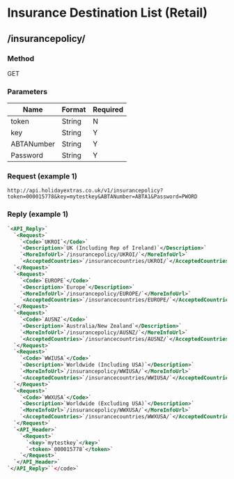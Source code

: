 # Insurance Destination List (Retail)

## /insurancepolicy/

### Method

GET

### Parameters

 | Name       | Format | Required | 
 | ----       | ------ | -------- | 
 | token      | String | N        | 
 | key        | String | Y        | 
 | ABTANumber | String | Y        | 
 | Password   | String | Y        | 

### Request (example 1)

```
http://api.holidayextras.co.uk/v1/insurancepolicy?token=000015778&key=mytestkey&ABTANumber=ABTA1&Password=PWORD
```










### Reply (example 1)

```xml
`<API_Reply>`
  `<Request>`
    `<Code>`UKROI`</Code>`
    `<Description>`UK (Including Rep of Ireland)`</Description>`
    `<MoreInfoUrl>`/insurancepolicy/UKROI/`</MoreInfoUrl>`
    `<AcceptedCountries>`/insurancecountries/UKROI/`</AcceptedCountries>`
  `</Request>`
  `<Request>`
    `<Code>`EUROPE`</Code>`
    `<Description>`Europe`</Description>`
    `<MoreInfoUrl>`/insurancepolicy/EUROPE/`</MoreInfoUrl>`
    `<AcceptedCountries>`/insurancecountries/EUROPE/`</AcceptedCountries>`
  `</Request>`
  `<Request>`
    `<Code>`AUSNZ`</Code>`
    `<Description>`Australia/New Zealand`</Description>`
    `<MoreInfoUrl>`/insurancepolicy/AUSNZ/`</MoreInfoUrl>`
    `<AcceptedCountries>`/insurancecountries/AUSNZ/`</AcceptedCountries>`
  `</Request>`
  `<Request>`
    `<Code>`WWIUSA`</Code>`
    `<Description>`Worldwide (Including USA)`</Description>`
    `<MoreInfoUrl>`/insurancepolicy/WWIUSA/`</MoreInfoUrl>`
    `<AcceptedCountries>`/insurancecountries/WWIUSA/`</AcceptedCountries>`
  `</Request>`
  `<Request>`
    `<Code>`WWXUSA`</Code>`
    `<Description>`Worldwide (Excluding USA)`</Description>`
    `<MoreInfoUrl>`/insurancepolicy/WWXUSA/`</MoreInfoUrl>`
    `<AcceptedCountries>`/insurancecountries/WWXUSA/`</AcceptedCountries>`
  `</Request>`
  `<API_Header>`
    `<Request>`
      `<key>`mytestkey`</key>`
      `<token>`000015778`</token>`
    `</Request>`
  `</API_Header>`
`</API_Reply>``</code>`
